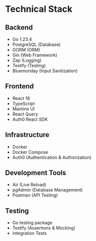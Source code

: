 # Technical Stack

## Backend

-   Go 1.23.4
-   PostgreSQL (Database)
-   GORM (ORM)
-   Gin (Web Framework)
-   Zap (Logging)
-   Testify (Testing)
-   Bluemonday (Input Sanitization)

## Frontend

-   React 18
-   TypeScript
-   Mantine UI
-   React Query
-   Auth0 React SDK

## Infrastructure

-   Docker
-   Docker Compose
-   Auth0 (Authentication & Authorization)

## Development Tools

-   Air (Live Reload)
-   pgAdmin (Database Management)
-   Postman (API Testing)

## Testing

-   Go testing package
-   Testify (Assertions & Mocking)
-   Integration Tests
